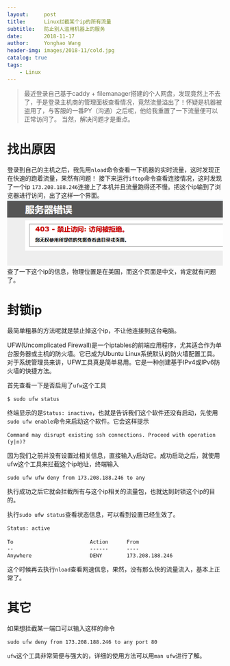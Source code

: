```yaml
---
layout:     post
title:      Linux拦截某个ip的所有流量
subtitle:   防止别人滥用机器上的服务
date:       2018-11-17
author:     Yonghao Wang
header-img: images/2018-11/cold.jpg
catalog: true
tags:
    - Linux
---
```

> 最近登录自己基于caddy + filemanager搭建的个人网盘，发现竟然上不去了，于是登录主机商的管理面板查看情况，竟然流量溢出了！怀疑是机器被盗用了，与客服的一番PY（沟通）之后呢，他给我重置了一下流量便可以正常访问了。
> 当然，解决问题才是重点。

# 找出原因
登录到自己的主机之后，我先用`nload`命令查看一下机器的实时流量，这时发现正在快速的跑着流量，果然有问题！
接下来运行`iftop`命令查看连接情况，这时发现了一个ip `173.208.188.246`连接上了本机并且流量跑得还不慢。把这个ip输到了浏览器进行访问，出了这样一个界面。
![](/images/2018-11/qwe123.png)
查了一下这个ip的信息，物理位置是在美国，而这个页面是中文，肯定就有问题了。
# 封锁ip
最简单粗暴的方法呢就是禁止掉这个ip，不让他连接到这台电脑。

UFW(Uncomplicated Firewall)是一个iptables的前端应用程序，尤其适合作为单台服务器或主机的防火墙。它已成为Ubuntu Linux系统默认的防火墙配置工具。对于系统管理员来讲，UFW工具真是简单易用。它是一种创建基于IPv4或IPv6防火墙的快捷方法。

首先查看一下是否启用了`ufw`这个工具
```
$ sudo ufw status 
```
终端显示的是`Status: inactive`，也就是告诉我们这个软件还没有启动，先使用`sudo ufw enable`命令来启动这个软件。它会这样提示
```
Command may disrupt existing ssh connections. Proceed with operation (y|n)? 
```
因为我们之前并没有设置过相关信息，直接输入`y`启动它。成功启动之后，就使用ufw这个工具来拦截这个ip地址，终端输入
```
sudo ufw ufw deny from 173.208.188.246 to any
```
执行成功之后它就会拦截所有与这个ip相关的流量包，也就达到封锁这个ip的目的。

执行`sudo ufw status`查看状态信息，可以看到设置已经生效了。
```
Status: active

To                         Action      From
--                         ------      ----
Anywhere                   DENY        173.208.188.246
```

这个时候再去执行`nload`查看网速信息，果然，没有那么快的流量流入，基本上正常了。

# 其它
如果想拦截某一端口可以输入这样的命令
```
sudo ufw deny from 173.208.188.246 to any port 80
```

`ufw`这个工具非常简便与强大的，详细的使用方法可以用`man ufw`进行了解。